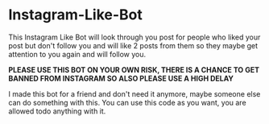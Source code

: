 # Instagram-Like-Bot

This Instagram Like Bot will look through you post for people who liked your post but don't follow you and will like 2 posts from them so they maybe get attention to you again and will follow you.

**PLEASE USE THIS BOT ON YOUR OWN RISK, THERE IS A CHANCE TO GET BANNED FROM INSTAGRAM SO ALSO PLEASE USE A HIGH DELAY**

I made this bot for a friend and don't need it anymore, maybe someone else can do something with this.
You can use this code as you want, you are allowed todo anything with it.

